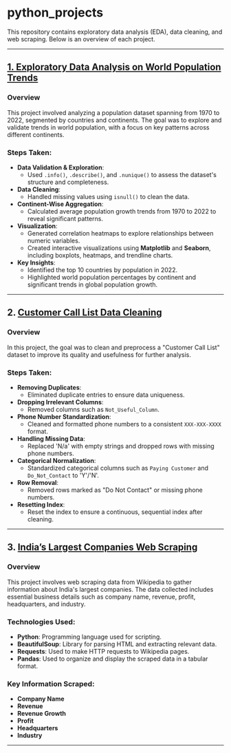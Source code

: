 # python_projects

This repository contains exploratory data analysis (EDA), data cleaning, and web scraping. Below is an overview of each project.

---

## [1. Exploratory Data Analysis on World Population Trends](https://github.com/ankita1408/PYTHON_PROJECTS/tree/master/EDA%20IN%20PANDAS)

### Overview
This project involved analyzing a population dataset spanning from 1970 to 2022, segmented by countries and continents. The goal was to explore and validate trends in world population, with a focus on key patterns across different continents.

### Steps Taken:
- **Data Validation & Exploration**: 
  - Used `.info()`, `.describe()`, and `.nunique()` to assess the dataset's structure and completeness.
- **Data Cleaning**:
  - Handled missing values using `isnull()` to clean the data.
- **Continent-Wise Aggregation**:
  - Calculated average population growth trends from 1970 to 2022 to reveal significant patterns.
- **Visualization**:
  - Generated correlation heatmaps to explore relationships between numeric variables.
  - Created interactive visualizations using **Matplotlib** and **Seaborn**, including boxplots, heatmaps, and trendline charts.
- **Key Insights**:
  - Identified the top 10 countries by population in 2022.
  - Highlighted world population percentages by continent and significant trends in global population growth.

---

## 2. [Customer Call List Data Cleaning](https://github.com/ankita1408/PYTHON_PROJECTS/tree/master/DATA%20CLEANING%20IN%20PANDAS)

### Overview
In this project, the goal was to clean and preprocess a "Customer Call List" dataset to improve its quality and usefulness for further analysis.

### Steps Taken:
- **Removing Duplicates**: 
  - Eliminated duplicate entries to ensure data uniqueness.
- **Dropping Irrelevant Columns**:
  - Removed columns such as `Not_Useful_Column`.
- **Phone Number Standardization**:
  - Cleaned and formatted phone numbers to a consistent `XXX-XXX-XXXX` format.
- **Handling Missing Data**:
  - Replaced 'N/a' with empty strings and dropped rows with missing phone numbers.
- **Categorical Normalization**:
  - Standardized categorical columns such as `Paying Customer` and `Do_Not_Contact` to 'Y'/'N'.
- **Row Removal**:
  - Removed rows marked as "Do Not Contact" or missing phone numbers.
- **Resetting Index**:
  - Reset the index to ensure a continuous, sequential index after cleaning.

---

## 3. [India’s Largest Companies Web Scraping](https://github.com/ankita1408/PYTHON_PROJECTS/tree/master/web_scrapping)

### Overview
This project involves web scraping data from Wikipedia to gather information about India's largest companies. The data collected includes essential business details such as company name, revenue, profit, headquarters, and industry.

### Technologies Used:
- **Python**: Programming language used for scripting.
- **BeautifulSoup**: Library for parsing HTML and extracting relevant data.
- **Requests**: Used to make HTTP requests to Wikipedia pages.
- **Pandas**: Used to organize and display the scraped data in a tabular format.

### Key Information Scraped:
- **Company Name**
- **Revenue**
- **Revenue Growth**
- **Profit**
- **Headquarters**
- **Industry**

---

